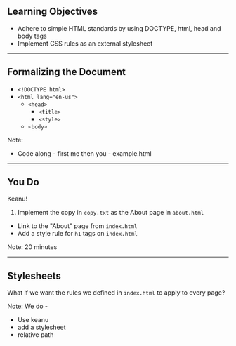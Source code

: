 ## Learning Objectives

* Adhere to simple HTML standards by using DOCTYPE, html, head and body tags
* Implement CSS rules as an external stylesheet

---

## Formalizing the Document

* `<!DOCTYPE html>`
* `<html lang="en-us">`
  * `<head>`
    * `<title>`
    * `<style>`
  * `<body>`

Note:
- Code along - first me then you - example.html

---

## You Do

Keanu!

1. Implement the copy in `copy.txt` as the About page in `about.html`
* Link to the "About" page from `index.html`
* Add a style rule for `h1` tags on `index.html`

Note:
20 minutes

---

## Stylesheets

What if we want the rules we defined in `index.html` to apply to every page?

Note:
We do -
* Use keanu
* add a stylesheet
* relative path
